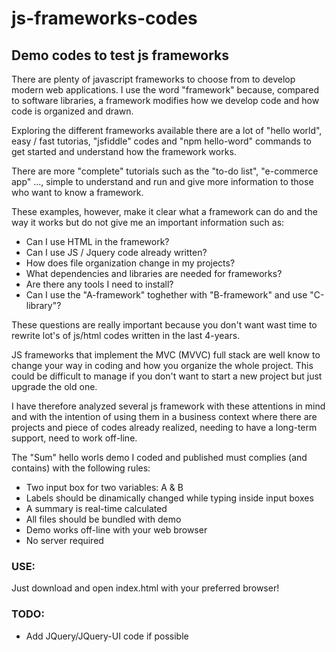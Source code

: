 # js-frameworks-codes
Demo codes to test js frameworks
---
There are plenty of javascript frameworks to choose from to develop modern web applications.
I use the word "framework" because, compared to software libraries, a framework modifies how we develop code and how code is organized and drawn.

Exploring the different frameworks available there are a lot of "hello world", easy / fast tutorias, "jsfiddle" codes and "npm hello-word" commands to get started and understand how the framework works.

There are more "complete" tutorials such as the "to-do list", "e-commerce app" ..., simple to understand and run and give more information to those who want to know a framework.

These examples, however, make it clear what a framework can do and the way it works but do not give me an important information such as:

- Can I use HTML in the framework?
- Can I use JS / Jquery code already written?
- How does file organization change in my projects?
- What dependencies and libraries are needed for frameworks?
- Are there any tools I need to install?
- Can I use the "A-framework" toghether with "B-framework" and use "C-library"?

These questions are really important because you don't want wast time to rewrite lot's of js/html codes written in the last 4-years.

JS frameworks that implement the MVC (MVVC) full stack are well know to change your way in coding and how you organize the whole project. This could be difficult to manage if you don't want to start a new project but just upgrade the old one.

I have therefore analyzed several js framework with these attentions in mind and with the intention of using them in a business context where there are projects and piece of codes already realized, needing to have a long-term support, need to work off-line.

The "Sum" hello worls demo I coded and published must complies (and contains) with the following rules:

- Two input box for two variables: A & B
- Labels should be dinamically changed while typing inside input boxes
- A summary is real-time calculated
- All files should be bundled with demo
- Demo works off-line with your web browser
- No server required

### USE:
Just download and open index.html with your preferred browser!

### TODO:
- Add JQuery/JQuery-UI code if possible
